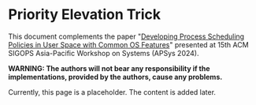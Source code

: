 # Priority Elevation Trick

This document complements the paper "[Developing Process Scheduling Policies in User Space with Common OS Features](https://dl.acm.org/doi/10.1145/3678015.3680481)" presented at 15th ACM SIGOPS Asia-Pacific Workshop on Systems (APSys 2024).

**WARNING: The authors will not bear any responsibility if the implementations, provided by the authors, cause any problems.**

Currently, this page is a placeholder. The content is added later.

